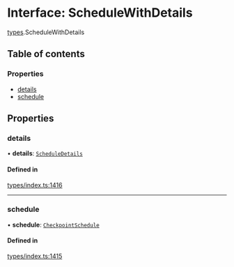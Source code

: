 # Interface: ScheduleWithDetails

[types](../wiki/types).ScheduleWithDetails

## Table of contents

### Properties

- [details](../wiki/types.ScheduleWithDetails#details)
- [schedule](../wiki/types.ScheduleWithDetails#schedule)

## Properties

### details

• **details**: [`ScheduleDetails`](../wiki/api.entities.CheckpointSchedule.types.ScheduleDetails)

#### Defined in

[types/index.ts:1416](https://github.com/PolymeshAssociation/polymesh-sdk/blob/31fdce23/src/types/index.ts#L1416)

___

### schedule

• **schedule**: [`CheckpointSchedule`](../wiki/api.entities.CheckpointSchedule.CheckpointSchedule)

#### Defined in

[types/index.ts:1415](https://github.com/PolymeshAssociation/polymesh-sdk/blob/31fdce23/src/types/index.ts#L1415)
